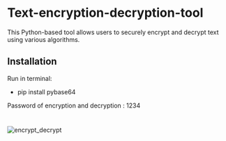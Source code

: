 # Text-encryption-decryption-tool
This Python-based tool allows users to securely encrypt and decrypt text using various algorithms.

 
 
## Installation

Run in terminal:

* pip install pybase64

Password of encryption and decryption : 1234

#

![encrypt_decrypt](https://github.com/janithScript/Text-encryption-decryption-tool/assets/127806197/b0781f3f-3f6b-48d6-9dfc-bca2080a9fd1)




